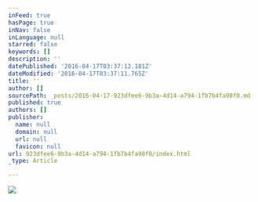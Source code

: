 ```yaml
---
inFeed: true
hasPage: true
inNav: false
inLanguage: null
starred: false
keywords: []
description: ''
datePublished: '2016-04-17T03:37:12.181Z'
dateModified: '2016-04-17T03:37:11.765Z'
title: ''
author: []
sourcePath: _posts/2016-04-17-923dfee6-9b3a-4d14-a794-1fb7b4fa98f0.md
published: true
authors: []
publisher:
  name: null
  domain: null
  url: null
  favicon: null
url: 923dfee6-9b3a-4d14-a794-1fb7b4fa98f0/index.html
_type: Article

---
```

![](https://the-grid-user-content.s3-us-west-2.amazonaws.com/937d20e9-66c9-49ba-95db-f3ea4614cc2e.png)